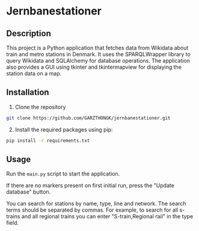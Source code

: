 # Jernbanestationer

## Description

This project is a Python application that fetches data from Wikidata about train and metro stations in Denmark. It uses the SPARQLWrapper library to query Wikidata and SQLAlchemy for database operations. The application also provides a GUI using tkinter and tkintermapview for displaying the station data on a map.

## Installation

1. Clone the repository
```bash
git clone https://github.com/GARZTHONGK/jernbanestationer.git
```
2. Install the required packages using pip:

```bash
pip install -r requirements.txt
```
## Usage

Run the `main.py` script to start the application.

If there are no markers present on first initial run, press the "Update database" button.

You can search for stations by name, type, line and network. The search terms should be separated by commas. For example, to search for all s-trains and all regional trains you can enter "S-train,Regional rail" in the type field.
